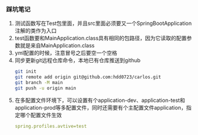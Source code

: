 ### 踩坑笔记
1. 测试函数写在Test包里面，并且src里面必须要又一个SpringBootApplication注解的类作为入口
2. test函数要和MainApplication.class具有相同的包路径，因为它读取的配置参数就是来自MainApplication.class
3. yml配置的时候，注意冒号之后要空一个空格
4. 同步更新git远程仓库命令，本地已有仓库推送到github
   ```bash
   git init
   git remote add origin git@github.com:hdd0723/carlos.git
   git branch -M main
   git push -u origin main
   
5. 在多配置文件环境下，可以设置有个application-dev、application-test和application-prod等多配置文件，同时还需要有个主配置文件application，指定哪个配置文件生效
   ```yaml
   spring.profiles.avtive=test